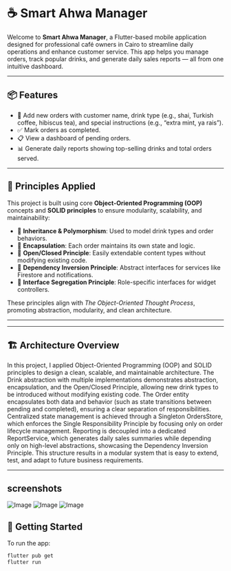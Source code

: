 # ☕ Smart Ahwa Manager

Welcome to **Smart Ahwa Manager**, a Flutter-based mobile application designed for professional café owners in Cairo to streamline daily operations and enhance customer service. This app helps you manage orders, track popular drinks, and generate daily sales reports — all from one intuitive dashboard.

---

## 📦 Features

- 📝 Add new orders with customer name, drink type (e.g., shai, Turkish coffee, hibiscus tea), and special instructions (e.g., “extra mint, ya rais”).
- ✅ Mark orders as completed.
- 📋 View a dashboard of pending orders.
- 📊 Generate daily reports showing top-selling drinks and total orders served.

---

## 🧠 Principles Applied

This project is built using core **Object-Oriented Programming (OOP)** concepts and **SOLID principles** to ensure modularity, scalability, and maintainability:

- 🔁 **Inheritance & Polymorphism**: Used to model drink types and order behaviors.
- 🔐 **Encapsulation**: Each order maintains its own state and logic.
- 🧩 **Open/Closed Principle**: Easily extendable content types without modifying existing code.
- 🔌 **Dependency Inversion Principle**: Abstract interfaces for services like Firestore and notifications.
- 🧼 **Interface Segregation Principle**: Role-specific interfaces for widget controllers.

These principles align with *The Object-Oriented Thought Process*, promoting abstraction, modularity, and clean architecture.

---

---

## 🏗️ Architecture Overview

In this project, I applied Object-Oriented Programming (OOP) and SOLID principles to design a clean, scalable, and maintainable architecture. The Drink abstraction with multiple implementations demonstrates abstraction, encapsulation, and the Open/Closed Principle, allowing new drink types to be introduced without modifying existing code. The Order entity encapsulates both data and behavior (such as state transitions between pending and completed), ensuring a clear separation of responsibilities. Centralized state management is achieved through a Singleton OrdersStore, which enforces the Single Responsibility Principle by focusing only on order lifecycle management. Reporting is decoupled into a dedicated ReportService, which generates daily sales summaries while depending only on high-level abstractions, showcasing the Dependency Inversion Principle. This structure results in a modular system that is easy to extend, test, and adapt to future business requirements.

---

## screenshots
![Image](https://github.com/user-attachments/assets/d979d8cd-3c84-495b-8ba9-8b58bdb71c90)
![Image](https://github.com/user-attachments/assets/f7d65d65-089c-4cda-a160-4ec743a909b3)
![Image](https://github.com/user-attachments/assets/bdb2739a-99dc-4815-985d-74b112b800dd)


## 🚀 Getting Started

To run the app:

```bash
flutter pub get
flutter run
